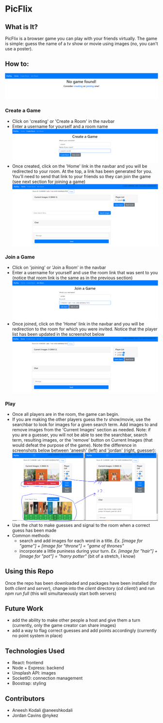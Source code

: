 # PicFlix

## What is It?
PicFlix is a browser game you can play with your friends virtually. The game is simple: guess the name of a tv show or movie using images (no, you can't use a poster). 

## How to:
![Home Page](./screenshots/home.png)

### Create a Game
- Click on 'creating' or 'Create a Room' in the navbar
- Enter a username for yourself and a room name
![Create a Room](./screenshots/create-room.png)
- Once created, click on the 'Home' link in the navbar and you will be redirected to your room. At the top, a link has been generated for you. You'll need to send that link to your friends so they can join the game (see next section for joining a game)
![Created Room Home Screen](./screenshots/create-room-home.png)


### Join a Game
- Click on 'joining' or 'Join a Room' in the navbar
- Enter a username for yourself and use the room link that was sent to you (notice that room link is the same as in the previous section)
![Join a Room](./screenshots/join-room.png)
- Once joined, click on the 'Home' link in the navbar and you will be redirection to the room for which you were invited. Notice that the player list has been updated in the screenshot below
![Joined Room Home Screen](./screenshots/join-room-home.png)

### Play
- Once all players are in the room, the game can begin. 
- If you are making the other players guess the tv show/movie, use the searchbar to look for images for a given search term. Add images to and remove images from the 'Current Images' section as needed. Note: if you are a guesser, you will not be able to see the searchbar, search term, resulting images, or the 'remove' button on Current Images (that would defeat the purpose of the game). Note the difference in screenshots below between 'aneesh' (left) and 'jordan' (right, guesser):
![Side by Side](./screenshots/side-by-side.png)
- Use the chat to make guesses and signal to the room when a correct guess has been made
- Common methods:
    - search and add images for each word in a title. *Ex. [image for "game"] + [image for "throne"] = "game of thrones"*
    - incorporate a little puniness during your turn. *Ex. [image for "hair"] + [image for "pot"] = "harry potter"* (bit of a stretch, I know)

## Using this Repo
Once the repo has been downloaded and packages have been installed (for both *client* and *server*), change into the *client* directory (*cd client/*) and run *npm run full* (this will simultaneously start both servers)

## Future Work
- add the ability to make other people a host and give them a turn (currently, only the game creator can share images)
- add a way to flag correct guesses and add points accordingly (currently no point system in place)

## Technologies Used
- React: frontend
- Node + Express: backend
- Unsplash API: images
- SocketIO: connection management
- Boostrap: styling

## Contributors
- Aneesh Kodali @aneeshkodali
- Jordan Cavins @nykez